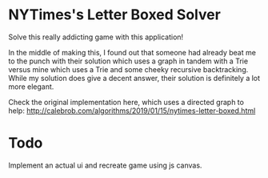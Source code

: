 # NYTimes's Letter Boxed Solver

Solve this really addicting game with this application!

In the middle of making this, I found out that someone had already beat me to the punch with their solution which uses a graph in tandem with a Trie versus mine which uses a Trie and some cheeky recursive backtracking. While my solution does give a decent answer, their solution is definitely a lot more elegant. 

Check the original implementation here, which uses a directed graph to help:
http://calebrob.com/algorithms/2019/01/15/nytimes-letter-boxed.html

# Todo

Implement an actual ui and recreate game using js canvas.
